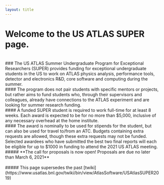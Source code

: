 ```yaml
---
layout: title
---
```


# Welcome to the **US ATLAS SUPER** page. 
<br>
### The US ATLAS Summer Undergraduate Program for Exceptional Researchers (SUPER) provides funding for exceptional undergraduate students in the US to work on ATLAS physics analysis, performance tools, detector and electronics R&D, core software and computing during the summer.
<br>
#### The program does not pair students with specific mentors or projects, but rather aims to fund students who, through their supervisors and colleagues, already have connections to the ATLAS experiment and are looking for summer research funding.
<br>
#### A funded SUPER student is required to work full-time for at least 8 weeks. Each award is expected to be for no more than $5,000, inclusive of any necessary overhead at the home institute. 
<br>
#### The award is nominally to be used for stipends for the student, but can also be used for travel to/from an ATC. Budgets containing extra requests are allowed, though these extra requests may not be funded. Selected awardees who have submitted the best two final reports will each be eligible for up to $1000 in funding to attend the 2021 US ATLAS meeting.
<br>
##### **The call for proposals is now open! Proposals are due no later than March 6, 2021**
<br>
<br>
##### This page supersedes the past [twiki](https://www.usatlas.bnl.gov/twiki/bin/view/AtlasSoftware/USAtlasSUPER2019)
